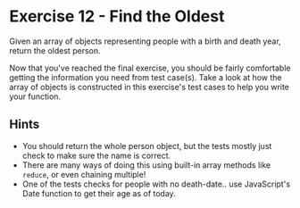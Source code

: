 # Exercise 12 - Find the Oldest

Given an array of objects representing people with a birth and death year,
return the oldest person.

Now that you've reached the final exercise, you should be fairly comfortable
getting the information you need from test case(s). Take a look at how the array
of objects is constructed in this exercise's test cases to help you write your
function.

## Hints
- You should return the whole person object, but the tests mostly just check to
  make sure the name is correct.
- There are many ways of doing this using built-in array methods like `reduce`,
  or even chaining multiple! 
- One of the tests checks for people with no death-date.. use JavaScript's Date
  function to get their age as of today.
